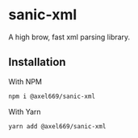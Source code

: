 # sanic-xml
A high brow, fast xml parsing library.

## Installation

With NPM
```bash
npm i @axel669/sanic-xml
```

With Yarn
```bash
yarn add @axel669/sanic-xml
```
